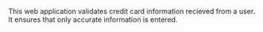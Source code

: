This web application validates credit card information recieved from a user. It ensures that only accurate information is entered.
